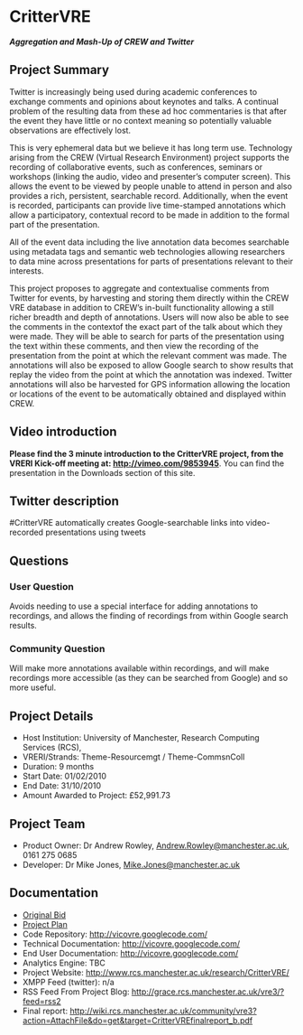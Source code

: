 # CritterVRE #
**_Aggregation and Mash-Up of CREW and Twitter_**

## Project Summary ##
Twitter is increasingly being used during academic conferences to exchange comments and opinions about keynotes and talks. A continual problem of the resulting data from these ad hoc commentaries is that after
the event they have little or no context meaning so potentially valuable observations are effectively lost.

This is very ephemeral data but we believe it has long term use.
Technology arising from the CREW (Virtual Research Environment) project supports the recording of collaborative events, such as conferences, seminars or workshops (linking the audio, video and presenter’s computer screen). This allows the event to be viewed by people unable to attend in person and also provides a rich, persistent, searchable record. Additionally, when the event is recorded, participants can provide live time-stamped annotations which allow a participatory, contextual record to be made in addition to the formal part of the presentation.

All of the event data including the live annotation data becomes searchable using metadata tags and semantic web technologies allowing researchers to data mine across presentations for parts of presentations relevant to their interests.

This project proposes to aggregate and contextualise comments from Twitter for events, by harvesting and storing them directly within the CREW VRE database in addition to CREW’s in-built functionality allowing a still richer breadth and depth of annotations. Users will now also be able to see the comments in the contextof the exact part of the talk about which they were made. They will be able to search for parts of the presentation using the text within these comments, and then view the recording of the presentation from the point at which the relevant comment was made. The annotations will also be exposed to allow Google search to show results that replay the video from the point at which the annotation was indexed. Twitter annotations will also be harvested for GPS information allowing the location or locations of the event to be automatically obtained and displayed within CREW.

## Video introduction ##
**Please find the 3 minute introduction to the CritterVRE project, from the VRERI Kick-off meeting at: http://vimeo.com/9853945**.
You can find the presentation in the Downloads section of this site.

## Twitter description ##
#CritterVRE automatically creates Google-searchable links into video-recorded presentations using tweets
## Questions ##
### User Question ###
Avoids needing to use a special interface for adding annotations to recordings, and allows the finding of recordings from within Google search results.
### Community Question ###
Will make more annotations available within recordings, and will make recordings more accessible (as they can be searched from Google) and so more useful.

## Project Details ##
  * Host Institution: University of Manchester, Research Computing Services (RCS),
  * VRERI/Strands:  Theme-Resourcemgt / Theme-CommsnColl
  * Duration: 9 months
  * Start Date: 01/02/2010
  * End Date: 31/10/2010
  * Amount Awarded to Project: £52,991.73

## Project Team ##
  * Product Owner: Dr Andrew Rowley, Andrew.Rowley@manchester.ac.uk, 0161 275 0685
  * Developer: Dr Mike Jones, Mike.Jones@manchester.ac.uk

## Documentation ##
  * [Original Bid](http://vreri.googlecode.com/files/Bid25%20CritterVRE.pdf)
  * [Project Plan](http://vreri.googlecode.com/files/CritterVRE_Projectplan_VRERI_JISC.docx)
  * Code Repository: http://vicovre.googlecode.com/
  * Technical Documentation: http://vicovre.googlecode.com/
  * End User Documentation: http://vicovre.googlecode.com/
  * Analytics Engine: TBC
  * Project Website: http://www.rcs.manchester.ac.uk/research/CritterVRE/
  * XMPP Feed (twitter): n/a
  * RSS Feed From Project Blog: http://grace.rcs.manchester.ac.uk/vre3/?feed=rss2
  * Final report: http://wiki.rcs.manchester.ac.uk/community/vre3?action=AttachFile&do=get&target=CritterVREfinalreport_b.pdf